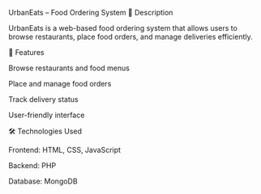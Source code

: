 UrbanEats – Food Ordering System
📌 Description

UrbanEats is a web-based food ordering system that allows users to browse restaurants, place food orders, and manage deliveries efficiently.

🚀 Features

Browse restaurants and food menus

Place and manage food orders

Track delivery status

User-friendly interface

🛠️ Technologies Used

Frontend: HTML, CSS, JavaScript

Backend: PHP

Database: MongoDB
